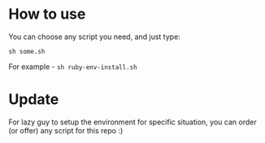 # How to use

You can choose any script you need, and just type:

```
sh some.sh
```

For example - ``` sh ruby-env-install.sh ```



# Update

For lazy guy to setup the environment for specific situation, you can order (or offer) any script for this repo :)
